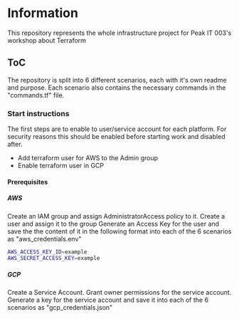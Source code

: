 # Information

This repository represents the whole infrastructure project for Peak IT 003's workshop about Terraform

## ToC

The repository is split into 6 different scenarios, each with it's own readme and purpose.
Each scenario also contains the necessary commands in the "commands.tf" file.

### Start instructions

The first steps are to enable to user/service account for each platform. For security reasons this should be enabled before starting work and disabled after.

- Add terraform user for AWS to the Admin group
- Enable terraform user in GCP

#### Prerequisites

##### AWS

Create an IAM group and assign AdministratorAccess policy to it.
Create a user and assign it to the group
Generate an Access Key for the user and save the the content of it in the following format into each of the 6 scenarios as "aws_credentials.env"

```bash
AWS_ACCESS_KEY_ID=example
AWS_SECRET_ACCESS_KEY=example
```

##### GCP

Create a Service Account.
Grant owner permissions for the service account.
Generate a key for the service account and save it into each of the 6 scenarios as "gcp_credentials.json"
